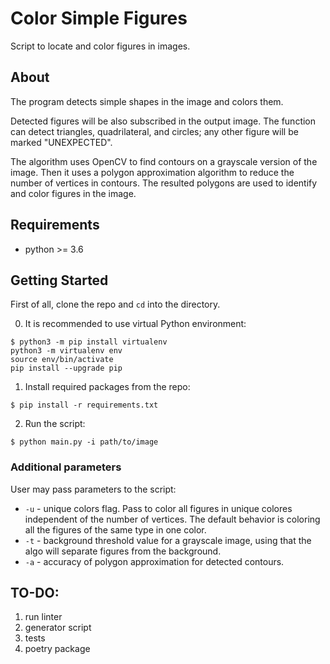 # Color Simple Figures
Script to locate and color figures in images.

## About
The program detects simple shapes in the image and colors them.

Detected figures will be also subscribed in the output image. The function
can detect triangles, quadrilateral, and circles; any other figure will be
marked "UNEXPECTED".

The algorithm uses OpenCV to find contours on a grayscale version of
the image. Then it uses a polygon approximation algorithm to reduce the
number of vertices in contours. The resulted polygons are used to identify
and color figures in the image.

## Requirements
- python >= 3.6

## Getting Started
First of all, clone the repo and `cd` into the directory.

0. It is recommended to use virtual Python environment:
```
$ python3 -m pip install virtualenv
python3 -m virtualenv env
source env/bin/activate
pip install --upgrade pip
```

1. Install required packages from the repo:
```
$ pip install -r requirements.txt
```

2. Run the script:
```
$ python main.py -i path/to/image
```

### Additional parameters
User may pass parameters to the script:
- `-u` - unique colors flag. Pass to color all figures in unique colores independent of the number of vertices.
The default behavior is coloring all the figures of the same type in one color.
- `-t` - background threshold value for a grayscale image, using that the algo will separate figures from the background.
- `-a` - accuracy of polygon approximation for detected contours.

## TO-DO:
1. run linter
3. generator script
4. tests
6. poetry package